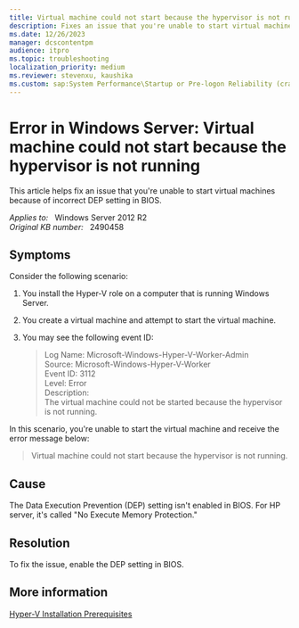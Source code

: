 ```yaml
---
title: Virtual machine could not start because the hypervisor is not running error in Windows Server
description: Fixes an issue that you're unable to start virtual machines because of incorrect DEP setting in BIOS.
ms.date: 12/26/2023
manager: dcscontentpm
audience: itpro
ms.topic: troubleshooting
localization_priority: medium
ms.reviewer: stevenxu, kaushika
ms.custom: sap:System Performance\Startup or Pre-logon Reliability (crash, errors, bug check or Blue Screen), csstroubleshoot
---
```

# Error in Windows Server: Virtual machine could not start because the hypervisor is not running

This article helps fix an issue that you're unable to start virtual machines because of incorrect DEP setting in BIOS.

_Applies to:_ &nbsp; Windows Server 2012 R2  
_Original KB number:_ &nbsp; 2490458

## Symptoms

Consider the following scenario:

1. You install the Hyper-V role on a computer that is running Windows Server.
2. You create a virtual machine and attempt to start the virtual machine.
3. You may see the following event ID:

    > Log Name: Microsoft-Windows-Hyper-V-Worker-Admin  
    Source: Microsoft-Windows-Hyper-V-Worker  
    Event ID: 3112  
    Level: Error  
    Description:  
    The virtual machine could not be started because the hypervisor is not running.  

In this scenario, you're unable to start the virtual machine and receive the error message below:

> Virtual machine could not start because the hypervisor is not running.

## Cause

The Data Execution Prevention (DEP) setting isn't enabled in BIOS. For HP server, it's called "No Execute Memory Protection."

## Resolution

To fix the issue, enable the DEP setting in BIOS.

## More information

[Hyper-V Installation Prerequisites](https://technet.microsoft.com/library/cc731898.aspx)
